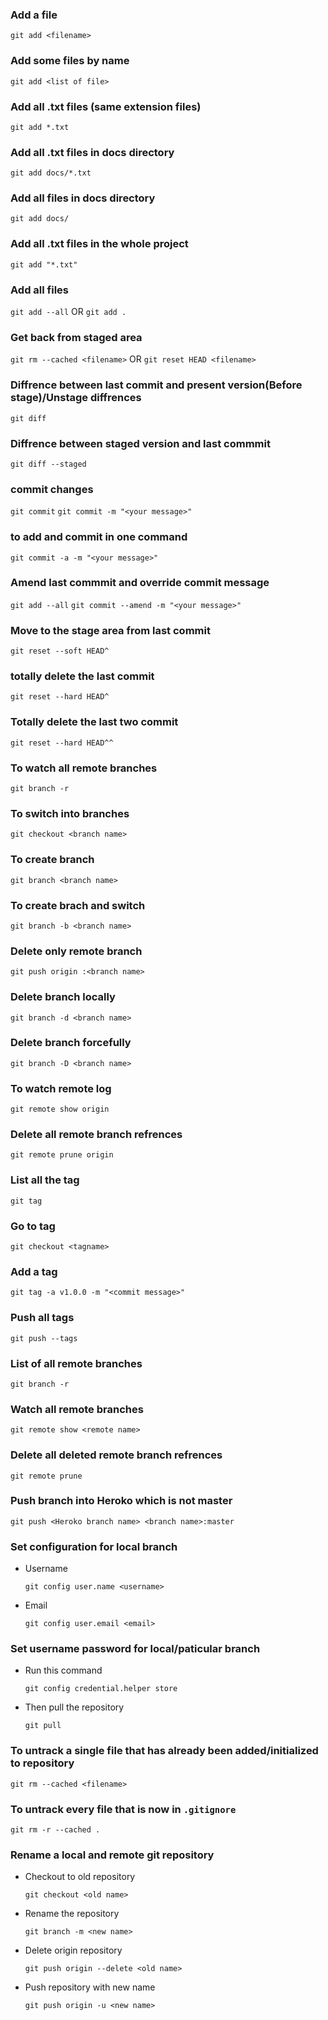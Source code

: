 ### Add a file

`git add <filename>`

### Add some files by name

`git add <list of file>`

### Add all .txt files (same extension files)

`git add *.txt`

### Add all .txt files in docs directory

`git add docs/*.txt`

### Add all files in docs directory

`git add docs/`

### Add all .txt files in the whole project

`git add "*.txt"`

### Add all files

`git add --all`
OR
`git add .`

### Get back from staged area

`git rm --cached <filename>`
OR
`git reset HEAD <filename>`

### Diffrence between last commit and present version(Before stage)/Unstage diffrences

`git diff`

### Diffrence between staged version and last commmit

`git diff --staged`

### commit changes

`git commit`
`git commit -m "<your message>"`

### to add and commit in one command

`git commit -a -m "<your message>"`

### Amend last commmit and override commit message

`git add --all`
`git commit --amend -m "<your message>"`

### Move to the stage area from last commit

`git reset --soft HEAD^`

### totally delete the last commit

`git reset --hard HEAD^`

### Totally delete the last two commit

`git reset --hard HEAD^^`

### To watch all remote branches

`git branch -r`

### To switch into branches

`git checkout <branch name>`

### To create branch

`git branch <branch name>`

### To create brach and switch

`git branch -b <branch name>`

### Delete only remote branch

`git push origin :<branch name>`

### Delete branch locally

`git branch -d <branch name>`

### Delete branch forcefully

`git branch -D <branch name>`

### To watch remote log

`git remote show origin`

### Delete all remote branch refrences

`git remote prune origin`

### List all the tag

`git tag`

### Go to tag

`git checkout <tagname>`

### Add a tag

`git tag -a v1.0.0 -m "<commit message>"`

### Push all tags

`git push --tags`

### List of all remote branches

`git branch -r`

### Watch all remote branches

`git remote show <remote name>`

### Delete all deleted remote branch refrences

`git remote prune`

### Push branch into Heroko which is not master

`git push <Heroko branch name> <branch name>:master`

### Set configuration for local branch

- Username

  `git config user.name <username>`

- Email

  `git config user.email <email>`

### Set username password for local/paticular branch

- Run this command

  `git config credential.helper store`

- Then pull the repository

  `git pull`

### To untrack a single file that has already been added/initialized to repository

`git rm --cached <filename>`

### To untrack every file that is now in `.gitignore`

`git rm -r --cached .`

### Rename a local and remote git repository

- Checkout to old repository

  `git checkout <old name>`

- Rename the repository

  `git branch -m <new name>`

- Delete origin repository

  `git push origin --delete <old name>`

- Push repository with new name

  `git push origin -u <new name>`
